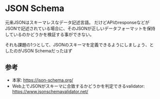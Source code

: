 JSON Schema
===========

元来JSONはスキーマレスなデータ記述言語。
だけどAPIのresponseなどがJSONで記述されている場合に、そのJSONが正しいデータフォーマットを保持しているのかどうかを検証する事ができない。

それも課題の1つとして、JSONのスキーマを定義できるようにしましょう、としたのがJSON Schemaだったはず

参考
----

* 本家: https://json-schema.org/
* Web上でJSONがスキーマに合致するかどうかを判定できるvalidator: https://www.jsonschemavalidator.net/
